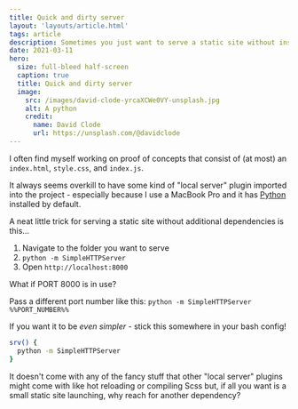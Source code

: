 ```yaml
---
title: Quick and dirty server
layout: 'layouts/article.html'
tags: article
description: Sometimes you just want to serve a static site without installing all kinds of stuff
date: 2021-03-11
hero:
  size: full-bleed half-screen
  caption: true
  title: Quick and dirty server
  image:
    src: /images/david-clode-yrcaXCWe0VY-unsplash.jpg
    alt: A python
    credit:
      name: David Clode
      url: https://unsplash.com/@davidclode
---
```


I often find myself working on proof of concepts that consist of (at most) an `index.html`, `style.css`, and `index.js`.

It always seems overkill to have some kind of "local server" plugin imported into the project - especially because I use a MacBook Pro and it has [Python](https://www.python.org/) installed by default.

A neat little trick for serving a static site without additional dependencies is this…

1. Navigate to the folder you want to serve
2. `python -m SimpleHTTPServer`
3. Open `http://localhost:8000`

What if PORT 8000 is in use?

Pass a different port number like this: `python -m SimpleHTTPServer %%PORT_NUMBER%%`

If you want it to be _even simpler_ - stick this somewhere in your bash config!

```bash
srv() {
  python -m SimpleHTTPServer
}
```

It doesn't come with any of the fancy stuff that other "local server" plugins might come with like hot reloading or compiling Scss but, if all you want is a small static site launching, why reach for another dependency?



